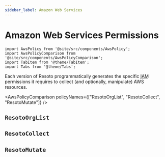 ```yaml
---
sidebar_label: Amazon Web Services
---
```


# Amazon Web Services Permissions

```mdx-code-block
import AwsPolicy from '@site/src/components/AwsPolicy';
import AwsPolicyComparison from '@site/src/components/AwsPolicyComparison';
import TabItem from '@theme/TabItem';
import Tabs from '@theme/Tabs';
```

Each version of Resoto programmatically generates the specific <abbr title="Identity and Access Management">IAM</abbr> permissions it requires to collect (and optionally, manipulate) AWS resources.

<AwsPolicyComparison policyNames={["ResotoOrgList", "ResotoCollect", "ResotoMutate"]} />

## `ResotoOrgList`

<AwsPolicy policyName="ResotoOrgList" format="code-block" />

## `ResotoCollect`

<AwsPolicy policyName="ResotoCollect" />

## `ResotoMutate`

<AwsPolicy policyName="ResotoMutate" />

